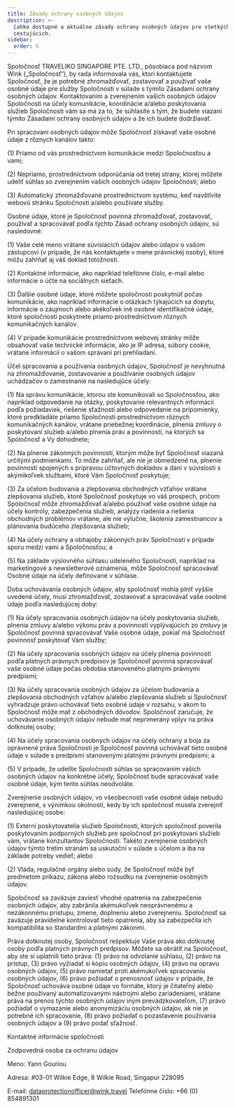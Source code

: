 ```yaml
---
title: Zásady ochrany osobných údajov
description: >-
  Ľahko dostupné a aktuálne zásady ochrany osobných údajov pre všetkých našich
  cestujúcich.
sidebar:
  order: 5
---
```

Spoločnosť TRAVELIKO SINGAPORE PTE. LTD., pôsobiaca pod názvom Wink („Spoločnosť“), by rada informovala vás, ktorí kontaktujete Spoločnosť, že je potrebné zhromažďovať, zostavovať a používať vaše osobné údaje pre služby Spoločnosti v súlade s týmito Zásadami ochrany osobných údajov. Kontaktovaním a zverejnením vašich osobných údajov Spoločnosti na účely komunikácie, koordinácie a/alebo poskytovania služieb Spoločnosti vám sa má za to, že súhlasíte s tým, že budete viazaní týmito Zásadami ochrany osobných údajov a že ich budete dodržiavať.

Pri spracovaní osobných údajov môže Spoločnosť získavať vaše osobné údaje z rôznych kanálov takto:

(1) Priamo od vás prostredníctvom komunikácie medzi Spoločnosťou a vami;

(2) Nepriamo, prostredníctvom odporúčania od tretej strany, ktorej môžete udeliť súhlas so zverejnením vašich osobných údajov Spoločnosti; alebo

(3) Automaticky zhromažďované prostredníctvom systému, keď navštívite webovú stránku Spoločnosti a/alebo používate služby.

Osobné údaje, ktoré je Spoločnosť povinná zhromažďovať, zostavovať, používať a spracovávať podľa týchto Zásad ochrany osobných údajov, sú nasledovné:

(1) Vaše celé meno vrátane súvisiacich údajov alebo údajov o vašom zástupcovi (v prípade, že nás kontaktujete v mene právnickej osoby), ktoré môžu zahŕňať aj váš doklad totožnosti.

(2) Kontaktné informácie, ako napríklad telefónne číslo, e-mail alebo informácie o účte na sociálnych sieťach.

(3) Ďalšie osobné údaje, ktoré môžete spoločnosti poskytnúť počas komunikácie, ako napríklad informácie o otázkach týkajúcich sa dopytu, informácie o záujmoch alebo akékoľvek iné osobné identifikačné údaje, ktoré spoločnosti poskytnete priamo prostredníctvom rôznych komunikačných kanálov.

(4) V prípade komunikácie prostredníctvom webovej stránky môže obsahovať vaše technické informácie, ako je IP adresa, súbory cookie, vrátane informácií o vašom správaní pri prehliadaní.

Účel spracovania a používania osobných údajov, Spoločnosť je nevyhnutná na zhromažďovanie, zostavovanie a používanie osobných údajov uchádzačov o zamestnanie na nasledujúce účely:

(1) Na správu komunikácie, ktorou ste komunikovali so Spoločnosťou, ako napríklad odpovedanie na otázky, poskytovanie relevantných informácií podľa požiadaviek, riešenie sťažností alebo odpovedanie na pripomienky, ktoré predkladáte priamo Spoločnosti prostredníctvom rôznych komunikačných kanálov, vrátane priebežnej koordinácie, plnenia zmluvy o poskytovaní služieb a/alebo plnenia práv a povinností, na ktorých sa Spoločnosť a Vy dohodnete;

(2) Na plnenie zákonných povinností, ktorým môže byť Spoločnosť viazaná určitými podmienkami. To môže zahŕňať, ale nie je obmedzené na, plnenie povinností spojených s prípravou účtovných dokladov a daní v súvislosti s akýmikoľvek službami, ktoré Vám Spoločnosť poskytuje;

(3) Za účelom budovania a zlepšovania obchodných vzťahov vrátane zlepšovania služieb, ktoré Spoločnosť poskytuje vo váš prospech, pričom Spoločnosť môže zhromažďovať a/alebo používať vaše osobné údaje na účely kontroly, zabezpečenia služieb, analýzy riadenia a riešenia obchodných problémov vrátane, ale nie výlučne, školenia zamestnancov a plánovania budúceho zlepšovania služieb;

(4) Na účely ochrany a obhajoby zákonných práv Spoločnosti v prípade sporu medzi vami a Spoločnosťou; a

(5) Na základe výslovného súhlasu udeleného Spoločnosti, napríklad na marketingové a newsletterové oznámenia, môže Spoločnosť spracovávať Osobné údaje na účely definované v súhlase.

Doba uchovávania osobných údajov, aby spoločnosť mohla plniť vyššie uvedené účely, musí zhromažďovať, zostavovať a spracovávať vaše osobné údaje podľa nasledujúcej doby:

(1) Na účely spracovania osobných údajov na účely poskytovania služieb, plnenia zmluvy a/alebo výkonu práv a povinností vyplývajúcich zo zmluvy je Spoločnosť povinná spracovávať Vaše osobné údaje, pokiaľ má Spoločnosť povinnosť poskytovať Vám služby;

(2) Na účely spracovania osobných údajov na účely plnenia povinností podľa platných právnych predpisov je Spoločnosť povinná spracovávať vaše osobné údaje počas obdobia stanoveného platnými právnymi predpismi;

(3) Na účely spracovania osobných údajov za účelom budovania a zlepšovania obchodných vzťahov a/alebo zlepšovania služieb si Spoločnosť vyhradzuje právo uchovávať tieto osobné údaje v rozsahu, v akom to Spoločnosť môže mať z obchodných dôvodov. Spoločnosť zaručuje, že uchovávanie osobných údajov nebude mať neprimeraný vplyv na práva dotknutej osoby;

(4) Na účely spracovania osobných údajov na účely ochrany a boja za oprávnené práva Spoločnosti je Spoločnosť povinná uchovávať tieto osobné údaje v súlade s predpismi stanovenými platnými právnymi predpismi; a

(5) V prípade, že udelíte Spoločnosti súhlas so spracovaním vašich osobných údajov na konkrétne účely, Spoločnosť bude spracovávať vaše osobné údaje, kým tento súhlas neodvoláte.

Zverejnenie osobných údajov, vo všeobecnosti vaše osobné údaje nebudú zverejnené, s výnimkou okolností, kedy by ich spoločnosť musela zverejniť nasledujúcej osobe:

(1) Externí poskytovatelia služieb Spoločnosti, ktorých spoločnosť poverila poskytovaním podporných služieb pre spoločnosť pri poskytovaní služieb vám, vrátane konzultantov Spoločnosti. Takéto zverejnenie osobných údajov týmto tretím stranám sa uskutoční v súlade s účelom a iba na základe potreby vedieť; alebo

(2) Vláda, regulačné orgány alebo súdy, že Spoločnosť môže byť predmetom príkazu, zákona alebo rozsudku na zverejnenie osobných údajov.

Spoločnosť sa zaväzuje zaviesť vhodné opatrenia na zabezpečenie osobných údajov, aby zabránila akémukoľvek neoprávnenému a nezákonnému prístupu, zmene, doplneniu alebo zverejneniu. Spoločnosť sa zaväzuje pravidelne kontrolovať tieto opatrenia, aby sa zabezpečila ich kompatibilita so štandardmi a platnými zákonmi.

Práva dotknutej osoby, Spoločnosť rešpektuje Vaše práva ako dotknutej osoby podľa platných právnych predpisov. Môžete sa obrátiť na Spoločnosť, aby ste si uplatnili tieto práva: (1) právo na odvolanie súhlasu, (2) právo na prístup, (3) právo vyžiadať si kópiu osobných údajov, (4) právo na opravu osobných údajov, (5) právo namietať proti akémukoľvek spracovaniu osobných údajov, (6) právo požiadať o prenosnosť údajov v prípade, že Spoločnosť uchováva osobné údaje vo formáte, ktorý je čitateľný alebo bežne používaný automatizovanými nástrojmi alebo zariadeniami, vrátane práva na prenos týchto osobných údajov iným prevádzkovateľom, (7) právo požiadať o vymazanie alebo anonymizáciu osobných údajov, ak nie je potrebné ich spracovanie, (8) právo požiadať o pozastavenie používania osobných údajov a (9) právo podať sťažnosť.

Kontaktné informácie spoločnosti

Zodpovedná osoba za ochranu údajov

Meno: Yann Gouriou

Adresa: #03-01 Wilkie Edge, 8 Wilkie Road, Singapur 228095

E-mail: dataprotectionofficer@wink.travel
Telefónne číslo: +66 (0) 854891301

